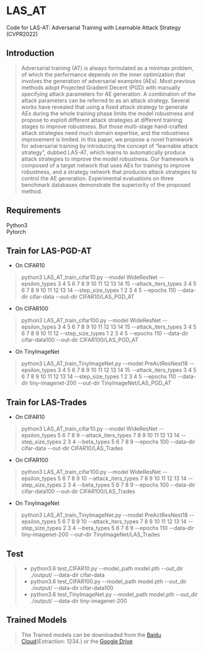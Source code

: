 # LAS_AT
Code for LAS-AT: Adversarial Training with Learnable Attack Strategy (CVPR2022)

## Introduction
>Adversarial training (AT) is always formulated as a minimax problem, of which the performance depends on the inner optimization that involves the generation of adversarial examples (AEs). Most previous methods adopt Projected Gradient Decent (PGD) with manually specifying attack parameters for AE generation. A combination of the attack parameters can be referred to as an attack strategy. Several works have revealed that using a fixed attack strategy to generate AEs during the whole training phase limits the model robustness and propose to exploit different attack strategies at different training stages to improve robustness. But those multi-stage hand-crafted attack strategies need much domain expertise, and the robustness improvement is limited. In this paper, we propose a novel framework for adversarial training by introducing the concept of “learnable attack strategy”, dubbed LAS-AT, which learns to automatically produce attack strategies to improve the model robustness. Our framework is composed of a target network that uses AEs for training to improve robustness, and a strategy network that produces attack strategies to control the AE generation. Experimental evaluations on three benchmark databases demonstrate the superiority of the proposed method.
## Requirements
Python3 </br>
Pytorch </br>

## Train for LAS-PGD-AT
* On CIFAR10
> python3 LAS_AT_train_cifar10.py --model WideResNet --epsilon_types 3 4 5 6 7 8 9 10 11 12 13 14 15 --attack_iters_types 3 4 5 6 7 8 9 10 11 12 13 14 --step_size_types  1 2 3 4 5  --epochs 110  --data-dir cifar-data  --out-dir CIFAR10/LAS_PGD_AT 
* On CIFAR100
> python3 LAS_AT_train_cifar100.py --model WideResNet --epsilon_types 3 4 5 6 7 8 9 10 11 12 13 14 15 --attack_iters_types 3 4 5 6 7 8 9 10 11 12 --step_size_types  1 2 3 4 5  --epochs 110  --data-dir cifar-data100  --out-dir CIFAR100/LAS_PGD_AT
* On TinyImageNet
> python3 LAS_AT_train_TinyImageNet.py --model PreActResNest18 --epsilon_types 3 4 5 6 7 8 9 10 11 12 13 14 15 --attack_iters_types 3 4 5 6 7 8 9 10 11 12 13 14 --step_size_types  1 2 3 4 5  --epochs 110  --data-dir tiny-imagenet-200  --out-dir TinyImageNet/LAS_PGD_AT

## Train for LAS-Trades
* On CIFAR10
> python3 LAS_AT_train_cifar10.py --model WideResNet --epsilon_types  5 6 7 8 9  --attack_iters_types  7 8 9 10 11 12 13 14 --step_size_types  2 3 4 --beta_types 5 6 7 8 9  --epochs 100  --data-dir cifar-data  --out-dir CIFAR10/LAS_Trades 
* On CIFAR100
> python3 LAS_AT_train_cifar100.py --model WideResNet --epsilon_types 5 6 7 8 9 10 --attack_iters_types 7 8 9 10 11 12 13 14 --step_size_types  2 3 4  --beta_types 5 6 7 8 9  --epochs 100 --data-dir cifar-data100  --out-dir CIFAR100/LAS_Trades
* On TinyImageNet
> python3 LAS_AT_train_TinyImageNet.py --model PreActResNest18 --epsilon_types 5 6 7 8 9 10 --attack_iters_types 7 8 9 10 11 12 13 14 --step_size_types  2 3 4 --beta_types 5 6 7 8 9  --epochs 110  --data-dir tiny-imagenet-200  --out-dir TinyImageNet/LAS_Trades


## Test
> + python3.6 test_CIFAR10.py --model_path model.pth --out_dir ./output/ --data-dir cifar-data </br>
> + python3.6 test_CIFAR100.py --model_path model.pth --out_dir ./output/ --data-dir cifar-data100 </br>
> + python3.6 test_TinyImageNet.py --model_path model.pth --out_dir ./output/ --data-dir tiny-imagenet-200
## Trained Models
> The Trained models can be downloaded from the [Baidu Cloud](https://pan.baidu.com/s/1fmnO9jZw5Fcwy5B28bvRSw)(Extraction: 1234.) or the [Google Drive](https://drive.google.com/drive/folders/13ZZGAIzXuvfCvjMGD69Qude3p3gE0r7b?usp=sharing)
